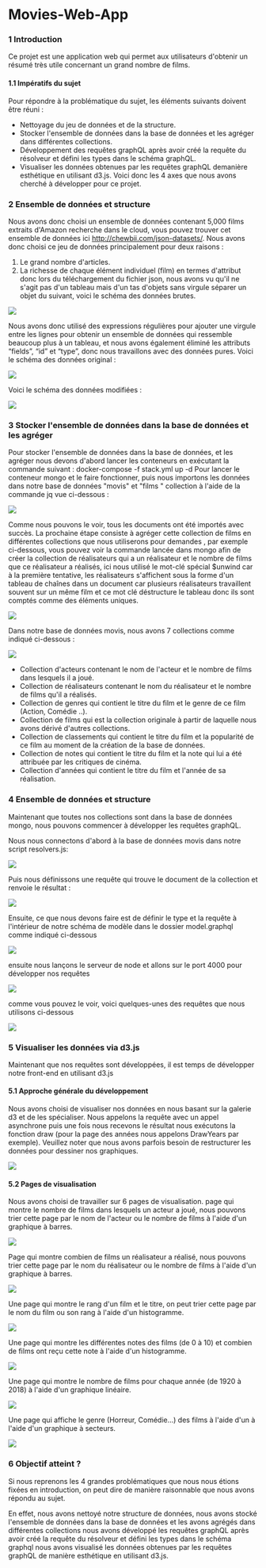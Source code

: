 # Movies-Web-App

### 1 Introduction

Ce projet est une application web qui permet aux utilisateurs d'obtenir un
résumé très utile concernant un grand nombre de films.

#### 1.1 Impératifs du sujet

Pour répondre à la problématique du sujet, les éléments suivants
doivent être réuni :
  - Nettoyage du jeu de données et de la structure.
  - Stocker l'ensemble de données dans la base de données et les agréger dans différentes collections.
  - Développement des requêtes graphQL après avoir créé la requête du résolveur et défini les types dans le schéma graphQL.
  - Visualiser les données obtenues par les requêtes graphQL demanière esthétique en utilisant d3.js.
Voici donc les 4 axes que nous avons cherché à développer pour ce projet.

### 2 Ensemble de données et structure

Nous avons donc choisi un ensemble de données contenant 5,000
films extraits d'Amazon recherche dans le cloud, vous pouvez trouver cet
ensemble de données ici http://chewbii.com/json-datasets/. Nous avons
donc choisi ce jeu de données principalement pour deux raisons :
  1) Le grand nombre d'articles.
  2) La richesse de chaque élément individuel (film) en termes d'attribut donc lors du téléchargement du fichier json, nous avons vu qu'il ne s'agit pas d'un tableau mais d'un tas d'objets sans virgule séparer un objet du suivant, voici le schéma des données brutes.

![](/screenshots/s1.png)

Nous avons donc utilisé des expressions régulières pour ajouter une
virgule entre les lignes pour obtenir un ensemble de données qui
ressemble beaucoup plus à un tableau, et nous avons également éliminé
les attributs “fields”, “id” et “type”, donc nous travaillons avec des
données pures.
Voici le schéma des données original :

![](/screenshots/s2.png)

Voici le schéma des données modifiées :

![](/screenshots/s3.png)

### 3 Stocker l'ensemble de données dans la base de données et les agréger

Pour stocker l'ensemble de données dans la base de données, et les
agréger nous devons d'abord lancer les conteneurs en exécutant la
commande suivant :
docker-compose -f stack.yml up -d
Pour lancer le conteneur mongo et le faire fonctionner, puis nous
importons les données dans notre base de données "movis" et "films "
collection à l'aide de la commande jq vue ci-dessous :

![](/screenshots/s4.png)

Comme nous pouvons le voir, tous les documents ont été importés avec
succès.
La prochaine étape consiste à agréger cette collection de films en
différentes collections que nous utiliserons pour demandes , par exemple
ci-dessous, vous pouvez voir la commande lancée dans mongo afin de
créer la collection de réalisateurs qui a un réalisateur et le nombre de
films que ce réalisateur a réalisés, ici nous utilisé le mot-clé spécial
$unwind car à la première tentative, les réalisateurs s'affichent sous la
forme d'un tableau de chaînes dans un document car plusieurs réalisateurs
travaillent souvent sur un même film et ce mot clé déstructure le tableau
donc ils sont comptés comme des éléments uniques.

![](/screenshots/s5.png)

Dans notre base de données movis, nous avons 7 collections comme
indiqué ci-dessous :

![](/screenshots/s6.png)


- Collection d'acteurs contenant le nom de l'acteur et le nombre de
films dans lesquels il a joué.
- Collection de réalisateurs contenant le nom du réalisateur et le
nombre de films qu'il a réalisés.
- Collection de genres qui contient le titre du film et le genre de ce
film (Action, Comédie ..).
- Collection de films qui est la collection originale à partir de
laquelle nous avons dérivé d'autres collections.
- Collection de classements qui contient le titre du film et la
popularité de ce film au moment de la création de la base de
données.
- Collection de notes qui contient le titre du film et la note qui lui a
été attribuée par les critiques de cinéma.
- Collection d'années qui contient le titre du film et l'année de sa
réalisation.

### 4 Ensemble de données et structure

Maintenant que toutes nos collections sont dans la base de données
mongo, nous pouvons commencer à développer les requêtes graphQL.

Nous nous connectons d'abord à la base de données movis dans notre
script resolvers.js:

![](/screenshots/s7.png)

Puis nous définissons une requête qui trouve le document de la collection
et renvoie le résultat :

![](/screenshots/s8.png)

Ensuite, ce que nous devons faire est de définir le type et la requête à
l'intérieur de notre schéma de modèle dans le dossier model.graphql
comme indiqué ci-dessous

![](/screenshots/s9.png)

ensuite nous lançons le serveur de node et allons sur le port 4000 pour
développer nos requêtes

![](/screenshots/s10.png)

comme vous pouvez le voir, voici quelques-unes des requêtes que nous
utilisons ci-dessous

![](/screenshots/s11.png)

### 5 Visualiser les données via d3.js

Maintenant que nos requêtes sont développées, il est temps de
développer notre front-end en utilisant d3.js

#### 5.1 Approche générale du développement

Nous avons choisi de visualiser nos données en nous basant sur la galerie d3 
et de les spécialiser.
Nous appelons la requête avec un appel asynchrone puis une fois nous 
recevons le résultat nous exécutons la fonction draw (pour la page des années nous 
appelons DrawYears par exemple).
Veuillez noter que nous avons parfois besoin de restructurer les données
pour dessiner nos graphiques.

![](/screenshots/s12.png)

#### 5.2 Pages de visualisation

Nous avons choisi de travailler sur 6 pages de visualisation. page qui
montre le nombre de films dans lesquels un acteur a joué, nous pouvons
trier cette page par le nom de l'acteur ou le nombre de films à l'aide d'un
graphique à barres.

![](/screenshots/s13.png)

Page qui montre combien de films un réalisateur a réalisé, nous
pouvons trier cette page par le nom du réalisateur ou le nombre de films à
l'aide d'un graphique à barres.

![](/screenshots/s14.png)

Une page qui montre le rang d'un film et le titre, on peut trier cette page
par le nom du film ou son rang à l'aide d'un histogramme.

![](/screenshots/s15.png)

Une page qui montre les différentes notes des films (de 0 à 10) et combien
de films ont reçu cette note à l'aide d'un histogramme.

![](/screenshots/s16.png)

Une page qui montre le nombre de films pour chaque année (de 1920 à
2018) à l'aide d'un graphique linéaire.

![](/screenshots/s17.png)

Une page qui affiche le genre (Horreur, Comédie...) des films à l'aide d'un
à l'aide d'un graphique à secteurs.

![](/screenshots/s18.png)

### 6 Objectif atteint ?

Si nous reprenons les 4 grandes problématiques que nous nous étions
fixées en introduction, on peut dire de manière raisonnable que nous
avons répondu au sujet.

En effet, nous avons nettoyé notre structure de données, nous avons
stocké l'ensemble de données dans la base de données et les avons
agrégés dans différentes collections nous avons développé les requêtes
graphQL après avoir créé la requête du résolveur et défini les types dans
le schéma graphql nous avons visualisé les données obtenues par les
requêtes graphQL de manière esthétique en utilisant d3.js.


